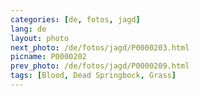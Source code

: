 ```yaml
---
categories: [de, fotos, jagd]
lang: de
layout: photo
next_photo: /de/fotos/jagd/P0000203.html
picname: P0000202
prev_photo: /de/fotos/jagd/P0000209.html
tags: [Blood, Dead Springbock, Grass]
---
```


